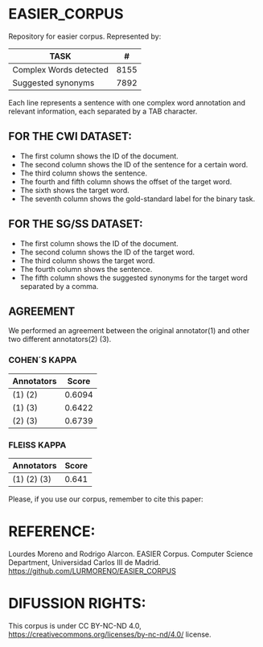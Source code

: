 

# EASIER_CORPUS
Repository for easier corpus. Represented by:

| TASK | # |
| --- | --- |
| Complex Words detected | 8155 |
| Suggested synonyms | 7892 |



Each line represents a sentence with one complex word annotation and relevant information, each separated by a TAB character.

## FOR THE CWI DATASET:
  * The first column shows the ID of the document.
  * The second column shows the ID of the sentence for a certain word.
  * The third column shows the sentence.
  * The fourth and fifth column shows the offset of the target word.
  * The sixth shows the target word.
  * The seventh column shows the gold-standard label for the binary task.
  
## FOR THE SG/SS DATASET:
  * The first column shows the ID of the document.
  * The second column shows the ID of the target word.
  * The third column shows the target word.
  * The fourth column shows the sentence.
  * The fifth column shows the suggested synonyms for the target word separated by a comma.
  

## AGREEMENT
We performed an agreement between the original annotator(1) and other two different annotators(2) (3).
### COHEN´S KAPPA
| Annotators | Score |
| --- | --- |
| (1) (2) | 0.6094 |
| (1) (3) | 0.6422 |
| (2) (3) | 0.6739 |

### FLEISS KAPPA
| Annotators | Score |
| --- | --- |
| (1) (2) (3) | 0.641 |

Please, if you use our corpus, remember to cite this paper:
# REFERENCE:
Lourdes Moreno and Rodrigo Alarcon. EASIER Corpus. Computer Science Department, Universidad Carlos III de Madrid.
https://github.com/LURMORENO/EASIER_CORPUS 

# DIFUSSION RIGHTS:
This corpus is under CC BY-NC-ND 4.0, https://creativecommons.org/licenses/by-nc-nd/4.0/ license.


